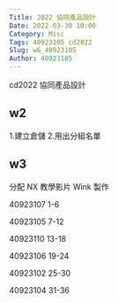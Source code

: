 ```yaml
---
Title: 2022 協同產品設計
Date: 2022-03-30 10:00
Category: Misc
Tags: 40923105 cd2022
Slug: w6_40923105
Author: 40923105
---
```


cd2022 協同產品設計

<!-- PELICAN_END_SUMMARY -->

w2
----
1.建立倉儲
2.用出分組名單

w3
----
分配 NX 教學影片 Wink 製作

40923107 1-6 

40923105 7-12

40923110 13-18

40923106 19-24

40923102 25-30

40923104 31-36

